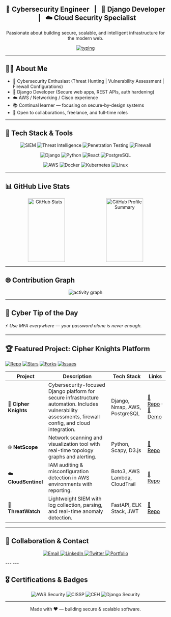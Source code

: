 <!-- ASCII Cyber Banner -->

<h2 align="center">🔐 Cybersecurity Engineer &nbsp; | &nbsp; 🐍 Django Developer &nbsp; | &nbsp; ☁️ Cloud Security Specialist</h2>

<p align="center">
Passionate about building secure, scalable, and intelligent infrastructure for the modern web.
</p>




<p align="center">
<a href="https://github.com/cipher0411">
<img src="https://readme-typing-svg.herokuapp.com?size=24&center=true&vCenter=true&width=800&lines=🔐+Cybersecurity+Analyst;🕵️‍♂️+Threat+Hunter;🐍+Django+Developer;☁️+Cloud+%26+Networking+Specialist;⚡+Always+Learning+%26+Building" alt="typing"/>
</a>
</p>

---

## 👨‍💻 About Me
- 🔐 Cybersecurity Enthusiast (Threat Hunting | Vulnerability Assessment | Firewall Configurations)
- 🐍 Django Developer (Secure web apps, REST APIs, auth hardening)
- ☁️ AWS / Networking / Cisco experience
- 📚 Continual learner — focusing on secure-by-design systems
- 💼 Open to collaborations, freelance, and full-time roles

---

## 🚀 Tech Stack & Tools
<p align="center"> <img src="https://img.shields.io/badge/SIEM-%23000000.svg?style=for-the-badge&logo=elasticstack&logoColor=white" alt="SIEM"/> <img src="https://img.shields.io/badge/Threat%20Intel-%23FF6B00.svg?style=for-the-badge&logo=alienware&logoColor=white" alt="Threat Intelligence"/> <img src="https://img.shields.io/badge/Penetration%20Testing-%239B111E.svg?style=for-the-badge&logo=target&logoColor=white" alt="Penetration Testing"/> <img src="https://img.shields.io/badge/Firewall-%230075FF.svg?style=for-the-badge&logo=pfSense&logoColor=white" alt="Firewall"/> </p>

<p align="center"> <img src="https://img.shields.io/badge/Django-092E20?style=for-the-badge&logo=django&logoColor=green" alt="Django"/> <img src="https://img.shields.io/badge/Python-3776AB?style=for-the-badge&logo=python&logoColor=white" alt="Python"/> <img src="https://img.shields.io/badge/React-20232A?style=for-the-badge&logo=react&logoColor=61DAFB" alt="React"/> <img src="https://img.shields.io/badge/PostgreSQL-316192?style=for-the-badge&logo=postgresql&logoColor=white" alt="PostgreSQL"/> </p>

<p align="center"> <img src="https://img.shields.io/badge/AWS-%23FF9900.svg?style=for-the-badge&logo=amazon-aws&logoColor=white" alt="AWS"/> <img src="https://img.shields.io/badge/Docker-2CA5E0?style=for-the-badge&logo=docker&logoColor=white" alt="Docker"/> <img src="https://img.shields.io/badge/kubernetes-326ce5.svg?style=for-the-badge&logo=kubernetes&logoColor=white" alt="Kubernetes"/> <img src="https://img.shields.io/badge/Linux-FCC624?style=for-the-badge&logo=linux&logoColor=black" alt="Linux"/> </p>

---

## 📊 GitHub Live Stats
<p align="center">
  <img 
    src="https://github-readme-stats.vercel.app/api?username=cipher0411&show_icons=true&theme=tokyonight&count_private=true" 
    alt="GitHub Stats"
    style="height: 200px; width: 48%; display: inline-block; vertical-align: top;" 
  />
  <img 
    src="https://github-profile-summary-cards.vercel.app/api/cards/profile-details?username=cipher0411&theme=tokyonight" 
    alt="GitHub Profile Summary"
    style="height: 200px; width: 48%; display: inline-block; vertical-align: top;" 
  />
</p>


---

## 🌐 Contribution Graph
<p align="center">
<img src="https://github-readme-activity-graph.vercel.app/graph?username=cipher0411&theme=vue-dark" alt="activity graph"/>
</p>

---

## 💬 Cyber Tip of the Day
<!-- this fragment is auto-generated by the workflow and committed to `_dynamic/quote.md` -->

<!-- START_DYNAMIC_QUOTE -->
⚡ *Use MFA everywhere — your password alone is never enough.*
<!-- END_DYNAMIC_QUOTE -->

---

## 🏆 Featured Project: Cipher Knights Platform

[![Repo](https://img.shields.io/badge/GitHub-Repo-181717?style=for-the-badge&logo=github)](https://github.com/cipher0411/cipher-knights)
[![Stars](https://img.shields.io/github/stars/cipher0411/cipher-knights?style=for-the-badge)](https://github.com/cipher0411/cipher-knights/stargazers)
[![Forks](https://img.shields.io/github/forks/cipher0411/cipher-knights?style=for-the-badge)](https://github.com/cipher0411/cipher-knights/network)
[![Issues](https://img.shields.io/github/issues/cipher0411/cipher-knights?style=for-the-badge)](https://github.com/cipher0411/cipher-knights/issues)


| Project | Description | Tech Stack | Links |
|--------|-------------|------------|-------|
| 🔐 **Cipher Knights** | Cybersecurity-focused Django platform for secure infrastructure automation. Includes vulnerability assessments, firewall config, and cloud integration. | Django, Nmap, AWS, PostgreSQL | [🔗 Repo](https://github.com/cipher0411/cipher-knights) · [🎥 Demo](https://youtu.be/YOUR_VIDEO_ID) |
| 🌐 **NetScope** | Network scanning and visualization tool with real-time topology graphs and alerting. | Python, Scapy, D3.js | [🔗 Repo](https://github.com/cipher0411/netscope) |
| ☁️ **CloudSentinel** | IAM auditing & misconfiguration detection in AWS environments with reporting. | Boto3, AWS Lambda, CloudTrail | [🔗 Repo](https://github.com/cipher0411/cloudsentinel) |
| 🔎 **ThreatWatch** | Lightweight SIEM with log collection, parsing, and real-time anomaly detection. | FastAPI, ELK Stack, JWT | [🔗 Repo](https://github.com/cipher0411/threatwatch) |


---


## 🤝 Collaboration & Contact

<p align="center"> <a href="mailto:johnusiabulu@cipherknights.com"> <img src="https://img.shields.io/badge/Email-D14836?style=for-the-badge&logo=gmail&logoColor=white" alt="Email"/> </a> <a href="https://www.linkedin.com/in/john-uwahamen-usiabulu-06b3831ba/"> <img src="https://img.shields.io/badge/LinkedIn-0077B5?style=for-the-badge&logo=linkedin&logoColor=white" alt="LinkedIn"/> </a> <a href="https://twitter.com/cipherknights"> <img src="https://img.shields.io/badge/Twitter-1DA1F2?style=for-the-badge&logo=twitter&logoColor=white" alt="Twitter"/> </a> <a href="https://cipherknights.store"> <img src="https://img.shields.io/badge/Portfolio-%23000000.svg?style=for-the-badge&logo=react&logoColor=white" alt="Portfolio"/> </a> </p>
---
---

## 🎖️ Certifications & Badges

<p align="center"> <img src="https://img.shields.io/badge/AWS%20Security-Specialist-orange?style=flat-square" alt="AWS Security"/> <img src="https://img.shields.io/badge/CISSP-Certified-red?style=flat-square" alt="CISSP"/> <img src="https://img.shields.io/badge/CEH-Certified-brightgreen?style=flat-square" alt="CEH"/> <img src="https://img.shields.io/badge/Django-Security%20Expert-green?style=flat-square" alt="Django Security"/> </p>

---

<p align="center">Made with ❤️ — building secure & scalable software.</p>
